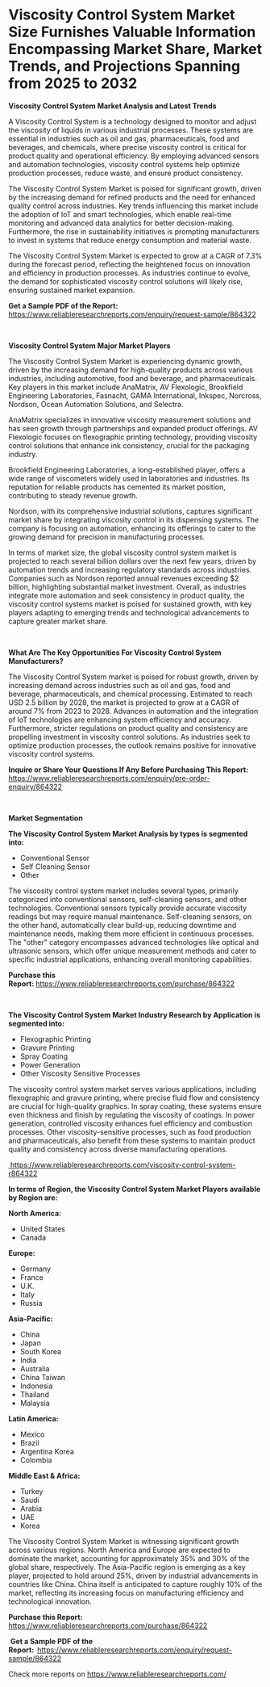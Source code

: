 <p><h1>Viscosity Control System Market Size Furnishes Valuable Information Encompassing Market Share, Market Trends, and Projections Spanning from 2025 to 2032</h1></p><p><strong>Viscosity Control System Market Analysis and Latest Trends</strong></p>
<p><p>A Viscosity Control System is a technology designed to monitor and adjust the viscosity of liquids in various industrial processes. These systems are essential in industries such as oil and gas, pharmaceuticals, food and beverages, and chemicals, where precise viscosity control is critical for product quality and operational efficiency. By employing advanced sensors and automation technologies, viscosity control systems help optimize production processes, reduce waste, and ensure product consistency.</p><p>The Viscosity Control System Market is poised for significant growth, driven by the increasing demand for refined products and the need for enhanced quality control across industries. Key trends influencing this market include the adoption of IoT and smart technologies, which enable real-time monitoring and advanced data analytics for better decision-making. Furthermore, the rise in sustainability initiatives is prompting manufacturers to invest in systems that reduce energy consumption and material waste.</p><p>The Viscosity Control System Market is expected to grow at a CAGR of 7.3% during the forecast period, reflecting the heightened focus on innovation and efficiency in production processes. As industries continue to evolve, the demand for sophisticated viscosity control solutions will likely rise, ensuring sustained market expansion.</p></p>
<p><strong>Get a Sample PDF of the Report:&nbsp;</strong> <a href="https://www.reliableresearchreports.com/enquiry/request-sample/864322?utm_campaign=2141&utm_medium=2&utm_source=Github&utm_content=ia&utm_term=20022025&utm_id=viscosity-control-system">https://www.reliableresearchreports.com/enquiry/request-sample/864322</a></p>
<p>&nbsp;</p>
<p><strong>Viscosity Control System Major Market Players</strong></p>
<p><p>The Viscosity Control System Market is experiencing dynamic growth, driven by the increasing demand for high-quality products across various industries, including automotive, food and beverage, and pharmaceuticals. Key players in this market include AnaMatrix, AV Flexologic, Brookfield Engineering Laboratories, Fasnacht, GAMA International, Inkspec, Norcross, Nordson, Ocean Automation Solutions, and Selectra.</p><p>AnaMatrix specializes in innovative viscosity measurement solutions and has seen growth through partnerships and expanded product offerings. AV Flexologic focuses on flexographic printing technology, providing viscosity control solutions that enhance ink consistency, crucial for the packaging industry.</p><p>Brookfield Engineering Laboratories, a long-established player, offers a wide range of viscometers widely used in laboratories and industries. Its reputation for reliable products has cemented its market position, contributing to steady revenue growth.</p><p>Nordson, with its comprehensive industrial solutions, captures significant market share by integrating viscosity control in its dispensing systems. The company is focusing on automation, enhancing its offerings to cater to the growing demand for precision in manufacturing processes.</p><p>In terms of market size, the global viscosity control system market is projected to reach several billion dollars over the next few years, driven by automation trends and increasing regulatory standards across industries. Companies such as Nordson reported annual revenues exceeding $2 billion, highlighting substantial market investment. Overall, as industries integrate more automation and seek consistency in product quality, the viscosity control systems market is poised for sustained growth, with key players adapting to emerging trends and technological advancements to capture greater market share.</p></p>
<p>&nbsp;</p>
<p><strong>What Are The Key Opportunities For Viscosity Control System Manufacturers?</strong></p>
<p><p>The Viscosity Control System market is poised for robust growth, driven by increasing demand across industries such as oil and gas, food and beverage, pharmaceuticals, and chemical processing. Estimated to reach USD 2.5 billion by 2028, the market is projected to grow at a CAGR of around 7% from 2023 to 2028. Advances in automation and the integration of IoT technologies are enhancing system efficiency and accuracy. Furthermore, stricter regulations on product quality and consistency are propelling investment in viscosity control solutions. As industries seek to optimize production processes, the outlook remains positive for innovative viscosity control systems.</p></p>
<p><strong>Inquire or Share Your Questions If Any Before Purchasing This Report:</strong> <a href="https://www.reliableresearchreports.com/enquiry/pre-order-enquiry/864322?utm_campaign=2141&utm_medium=2&utm_source=Github&utm_content=ia&utm_term=20022025&utm_id=viscosity-control-system">https://www.reliableresearchreports.com/enquiry/pre-order-enquiry/864322</a></p>
<p>&nbsp;</p>
<p><strong>Market Segmentation</strong></p>
<p><strong>The Viscosity Control System Market Analysis by types is segmented into:</strong></p>
<p><ul><li>Conventional Sensor</li><li>Self Cleaning Sensor</li><li>Other</li></ul></p>
<p><p>The viscosity control system market includes several types, primarily categorized into conventional sensors, self-cleaning sensors, and other technologies. Conventional sensors typically provide accurate viscosity readings but may require manual maintenance. Self-cleaning sensors, on the other hand, automatically clear build-up, reducing downtime and maintenance needs, making them more efficient in continuous processes. The "other" category encompasses advanced technologies like optical and ultrasonic sensors, which offer unique measurement methods and cater to specific industrial applications, enhancing overall monitoring capabilities.</p></p>
<p><strong>Purchase this Report:&nbsp;</strong><a href="https://www.reliableresearchreports.com/purchase/864322?utm_campaign=2141&utm_medium=2&utm_source=Github&utm_content=ia&utm_term=20022025&utm_id=viscosity-control-system">https://www.reliableresearchreports.com/purchase/864322</a></p>
<p>&nbsp;</p>
<p><strong>The Viscosity Control System Market Industry Research by Application is segmented into:</strong></p>
<p><ul><li>Flexographic Printing</li><li>Gravure Printing</li><li>Spray Coating</li><li>Power Generation</li><li>Other Viscosity Sensitive Processes</li></ul></p>
<p><p>The viscosity control system market serves various applications, including flexographic and gravure printing, where precise fluid flow and consistency are crucial for high-quality graphics. In spray coating, these systems ensure even thickness and finish by regulating the viscosity of coatings. In power generation, controlled viscosity enhances fuel efficiency and combustion processes. Other viscosity-sensitive processes, such as food production and pharmaceuticals, also benefit from these systems to maintain product quality and consistency across diverse manufacturing operations.</p></p>
<p><a href="https://www.reliableresearchreports.com/viscosity-control-system-r864322?utm_campaign=2141&utm_medium=2&utm_source=Github&utm_content=ia&utm_term=20022025&utm_id=viscosity-control-system">&nbsp;https://www.reliableresearchreports.com/viscosity-control-system-r864322</a></p>
<p><strong>In terms of Region, the Viscosity Control System Market Players available by Region are:</strong></p>
<p>
    <p> <strong> North America: </strong>
        <ul>
            <li>United States</li>
            <li>Canada</li>
        </ul>
        </p> 
    <p> <strong> Europe: </strong>
        <ul>
            <li>Germany</li>
            <li>France</li>
            <li>U.K.</li>
            <li>Italy</li>
            <li>Russia</li>
        </ul>
        </p> 
    <p> <strong> Asia-Pacific: </strong>
        <ul>
            <li>China</li>
            <li>Japan</li>
            <li>South Korea</li>
            <li>India</li>
            <li>Australia</li>
            <li>China Taiwan</li>
            <li>Indonesia</li>
            <li>Thailand</li>
            <li>Malaysia</li>
        </ul>
        </p> 
    <p> <strong> Latin America: </strong>
        <ul>
            <li>Mexico</li>
            <li>Brazil</li>
            <li>Argentina Korea</li>
            <li>Colombia</li>
        </ul>
        </p> 
    <p> <strong> Middle East & Africa: </strong>
        <ul>
            <li>Turkey</li>
            <li>Saudi</li>
            <li>Arabia</li>
            <li>UAE</li>
            <li>Korea</li>
        </ul>
    </p>
    </p>
<p><p>The Viscosity Control System Market is witnessing significant growth across various regions. North America and Europe are expected to dominate the market, accounting for approximately 35% and 30% of the global share, respectively. The Asia-Pacific region is emerging as a key player, projected to hold around 25%, driven by industrial advancements in countries like China. China itself is anticipated to capture roughly 10% of the market, reflecting its increasing focus on manufacturing efficiency and technological innovation.</p></p>
<p><strong>Purchase this Report: </strong><a href="https://www.reliableresearchreports.com/purchase/864322?utm_campaign=2141&utm_medium=2&utm_source=Github&utm_content=ia&utm_term=20022025&utm_id=viscosity-control-system">https://www.reliableresearchreports.com/purchase/864322</a></p>
<p>&nbsp;<strong>Get a Sample PDF of the Report:&nbsp;&nbsp;</strong><a href="https://www.reliableresearchreports.com/enquiry/request-sample/864322?utm_campaign=2141&utm_medium=2&utm_source=Github&utm_content=ia&utm_term=20022025&utm_id=viscosity-control-system">https://www.reliableresearchreports.com/enquiry/request-sample/864322</a></p>
<p><strong></strong></p>
<p>Check more reports on <a href="https://www.reliableresearchreports.com/?utm_campaign=2141&utm_medium=2&utm_source=Github&utm_content=ia&utm_term=20022025&utm_id=viscosity-control-system">https://www.reliableresearchreports.com/</a></p>